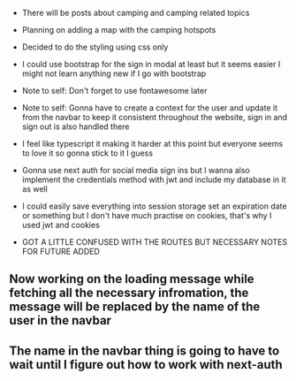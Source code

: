 * There will be posts about camping and camping related topics
* Planning on adding a map with the camping hotspots
* Decided to do the styling using css only
* I could use bootstrap for the sign in modal at least but it seems easier I might not learn anything new if I go with bootstrap
* Note to self: Don't forget to use fontawesome later
* Note to self: Gonna have to create a context for the user and update it from the navbar to keep it consistent throughout the website, sign in and sign out is also handled there
* I feel like typescript it making it harder at this point but everyone seems to love it so gonna stick to it I guess
* Gonna use next auth for social media sign ins but I wanna also implement the credentials method with jwt and include my database in it as well 
* I could easily save everything into session storage set an expiration date or something but I don't have much practise on cookies, that's why I used jwt and cookies 


* GOT A LITTLE CONFUSED WITH THE ROUTES BUT NECESSARY NOTES FOR FUTURE ADDED
## Now working on the loading message while fetching all the necessary infromation, the message will be replaced by the name of the user in the navbar
## The name in the navbar thing is going to have to wait until I figure out how to work with next-auth 

